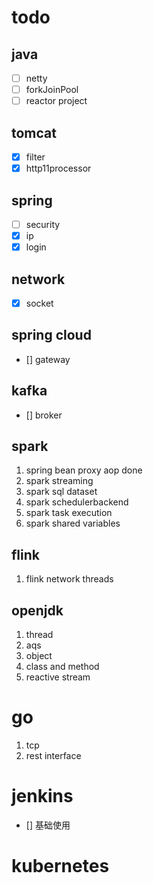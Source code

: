 # todo

## java 
- [ ] netty
- [ ] forkJoinPool
- [ ] reactor project

## tomcat 
- [x] filter 
- [x] http11processor

## spring
- [ ] security
- [x] ip
- [x] login

## network
- [x] socket 

## spring cloud 
- [] gateway

## kafka
- [] broker
  
## spark
1. spring bean proxy aop done
2. spark streaming
3. spark sql dataset
4. spark schedulerbackend
5. spark task execution
6. spark shared variables

## flink

1. flink network threads


## openjdk
1. thread
2. aqs
3. object
4. class and method
5. reactive stream

# go

1. tcp
2. rest interface

# jenkins
- [] 基础使用

# kubernetes






